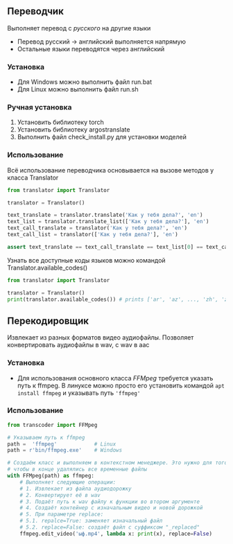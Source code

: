 ## Переводчик
Выполняет перевод с *русского* на другие языки
* Перевод русский -> английский выполняется напрямую
* Остальные языки переводятся через английский
### Установка
* Для Windows можно выполнить файл run.bat
* Для Linux можно выполнить файл run.sh
### Ручная установка
1. Установить библиотеку torch
1. Установить библиотеку argostranslate
1. Выполнить файл check_install.py для установки моделей
### Использование
Всё использование переводчика основывается на вызове методов у класса Translator
```python
from translator import Translator

translator = Translator()

text_translate = translator.translate('Как у тебя дела?', 'en')
text_list = translator.translate_list(['Как у тебя дела?'], 'en')
text_call_translate = translator('Как у тебя дела?', 'en')
text_call_list = translator(['Как у тебя дела?'], 'en')

assert text_translate == text_call_translate == text_list[0] == text_call_list[0]
```
Узнать все доступные коды языков можно командой Translator.available_codes()
```python
from translator import Translator

translator = Translator()
print(translator.available_codes()) # prints ['ar', 'az', ..., 'zh', 'zt']
```
## Перекодировщик
Извлекает из разных форматов видео аудиофайлы. Позволяет конвертировать аудиофайлы в wav, c wav в aac
### Установка
* Для использования основного класса *FFMpeg* требуется указать путь к ffmpeg. В линуксе можно просто его установить командой `apt install ffmpeg` и указывать путь `'ffmpeg'`
### Использование
```python
from transcoder import FFMpeg

# Указываем путь к ffmpeg
path =  'ffmpeg'            # Linux
path = r'bin/ffmpeg.exe'    # Windows

# Создаём класс и выполняем в контекстном менеджере. Это нужно для того,
# чтобы в конце удалялись все временные файлы
with FFMpeg(path) as ffmpeg:
    # Выполняет следующие операции:
    # 1. Извлекает из файла аудиодорожку
    # 2. Конвертирует её в wav
    # 3. Подаёт путь к wav файлу к функции во втором аргументе
    # 4. Создаёт контейнер с изначальным видео и новой дорожкой
    # 5. При параметре replace:
    # 5.1. repalce=True: заменяет изначальный файл
    # 5.2. replace=False: создаёт файл с суффиксом "_replaced"
    ffmpeg.edit_video('ыф.mp4', lambda x: print(x), replace=False)
```
